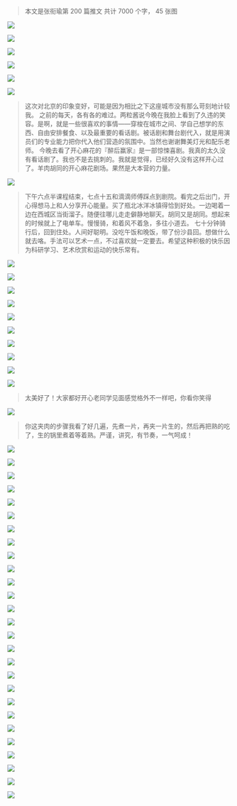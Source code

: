 > 本文是张衔瑜第 200 篇推文 共计 7000 个字， 45 张图

![](./images/img_001.jpeg)

![](./images/img_002.jpeg)

![](./images/img_003.jpeg)

![](./images/img_004.jpeg)

![](./images/img_005.jpeg)

![](./images/img_006.jpeg)

> 这次对北京的印象变好，可能是因为相比之下这座城市没有那么苛刻地计较我。 之前的每天，各有各的难过。两粒酱说今晚在我脸上看到了久违的笑容。是啊，就是一些很喜欢的事情——穿梭在城市之间、学自己想学的东西、自由安排餐食、以及最重要的看话剧。被话剧和舞台剧代入，就是用演员们的专业能力把你代入他们营造的氛围中。当然也谢谢舞美灯光和配乐老师。 今晚去看了开心麻花的『醉后赢家』是一部惊悚喜剧。我真的太久没有看话剧了。我也不是去挑刺的。我就是觉得，已经好久没有这样开心过了。羊肉胡同的开心麻花剧场。果然是大本营的力量。

![](./images/img_007.jpeg)

> 下午六点半课程结束，七点十五和滴滴师傅踩点到剧院。看完之后出门，开心得想马上和人分享开心能量。买了瓶北冰洋冰镇得恰到好处。一边喝着一边在西城区当街溜子。随便往哪儿走走僻静地聊天。胡同又是胡同。想起来的时候就上了电单车。慢慢骑，和着风不着急，多往小道去。 七十分钟骑行后，回到住处。人间好聪明。没吃午饭和晚饭，带了份沙县回。想做什么就去咯。手法可以艺术一点，不过喜欢就一定要去。希望这种积极的快乐因为科研学习、艺术欣赏和运动的快乐常有。

![](./images/img_008.jpeg)

![](./images/img_009.jpeg)

![](./images/img_010.jpeg)

![](./images/img_011.jpeg)

![](./images/img_012.jpeg)

![](./images/img_013.jpeg)

![](./images/img_014.jpeg)

![](./images/img_015.jpeg)

![](./images/img_016.jpeg)

![](./images/img_017.jpeg)

> 太美好了！大家都好开心老同学见面感觉格外不一样吧，你看你笑得

![](./images/img_018.jpeg)

> 你这夹肉的步骤我看了好几遍，先煮一片，再夹一片生的，然后再把熟的吃了，生的锅里煮着等着熟。严谨，讲究，有节奏，一气呵成！

![](./images/img_019.jpeg)

![](./images/img_020.jpeg)

![](./images/img_021.jpeg)

![](./images/img_022.jpeg)

![](./images/img_023.jpeg)

![](./images/img_024.jpeg)

![](./images/img_025.jpeg)

![](./images/img_026.jpeg)

![](./images/img_027.jpeg)

![](./images/img_028.jpeg)

![](./images/img_029.jpeg)

![](./images/img_030.jpeg)

![](./images/img_031.jpeg)

![](./images/img_032.jpeg)

![](./images/img_033.jpeg)

![](./images/img_034.jpeg)

![](./images/img_035.png)

![](./images/img_036.jpeg)

![](./images/img_037.jpeg)

![](./images/img_038.jpeg)

![](./images/img_039.jpeg)

![](./images/img_040.jpeg)

![](./images/img_041.jpeg)

![](./images/img_042.jpeg)

![](./images/img_043.jpeg)

![](./images/img_044.jpeg)

![](./images/img_045.png)
